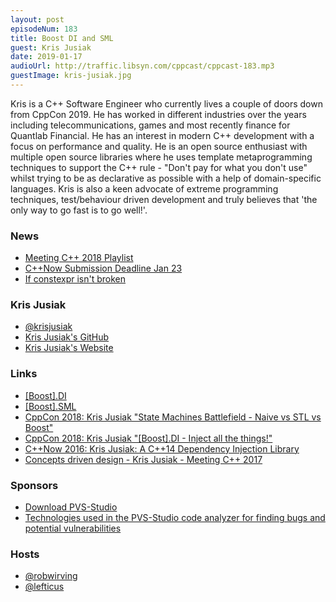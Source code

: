 ```yaml
---
layout: post
episodeNum: 183
title: Boost DI and SML
guest: Kris Jusiak
date: 2019-01-17
audioUrl: http://traffic.libsyn.com/cppcast/cppcast-183.mp3
guestImage: kris-jusiak.jpg
---
```


Kris is a C++ Software Engineer who currently lives a couple of doors down from CppCon 2019. He has worked in different industries over the years including telecommunications, games and most recently finance for Quantlab Financial. He has an interest in modern C++ development with a focus on performance and quality. He is an open source enthusiast with multiple open source libraries where he uses template metaprogramming techniques to support the C++ rule - "Don't pay for what you don't use" whilst trying to be as declarative as possible with a help of domain-specific languages. Kris is also a keen advocate of extreme programming techniques, test/behaviour driven development and truly believes that 'the only way to go fast is to go well!'.

### News ###

 - [Meeting C++ 2018 Playlist](https://www.youtube.com/playlist?list=PLRyNF2Y6sca3bxLLAojbEWaZ2DueRPZVy)
 - [C++Now Submission Deadline Jan 23](http://cppnow.org/announcements/2018/12/2019-call-for-submissions/)
 - [If constexpr isn't broken](https://brevzin.github.io/c++/2019/01/15/if-constexpr-isnt-broken/)

### Kris Jusiak ###

 - [@krisjusiak](https://twitter.com/krisjusiak)
 - [Kris Jusiak's GitHub](https://github.com/krzysztof-jusiak)
 - [Kris Jusiak's Website](http://kris.jusiak.net/)

### Links ###

 - [\[Boost\].DI](http://boost-experimental.github.io/di/)
 - [\[Boost\].SML](http://boost-experimental.github.io/sml/)
 - [CppCon 2018: Kris Jusiak "State Machines Battlefield - Naive vs STL vs Boost"](https://www.youtube.com/watch?v=yZVby-PuXM0)
 - [CppCon 2018: Kris Jusiak "\[Boost\].DI - Inject all the things!"](https://www.youtube.com/watch?v=8HmjM3G8jhQ)
 - [C++Now 2016: Kris Jusiak: A C++14 Dependency Injection Library](https://www.youtube.com/watch?v=comZthFv3PM)
 - [Concepts driven design - Kris Jusiak - Meeting C++ 2017](https://www.youtube.com/watch?v=TorW5ekkL_w)

### Sponsors ###

- [Download PVS-Studio](https://www.viva64.com/en/pvs-studio-download/)
- [Technologies used in the PVS-Studio code analyzer for finding bugs and potential vulnerabilities](https://www.viva64.com/en/b/0592/)

### Hosts ###

- [@robwirving](https://twitter.com/robwirving)
- [@lefticus](https://twitter.com/lefticus)

